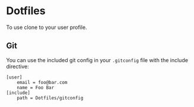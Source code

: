 # Dotfiles

To use clone to your user profile.

## Git

You can use the included git config in your `.gitconfig` file with the include directive:

```
[user]
    email = foo@bar.com
    name = Foo Bar
[include]
    path = Dotfiles/gitconfig
```